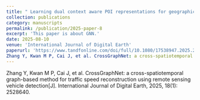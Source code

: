 ```yaml
---
title: " Learning dual context aware POI representations for geographic mapping"
collection: publications
category: manuscripts
permalink: /publication/2025-paper-8
excerpt: 'This paper is about GNN.'
date: 2025-08-10
venue: 'International Journal of Digital Earth'
paperurl: 'https://www.tandfonline.com/doi/full/10.1080/17538947.2025.2528640'
Zhang Y, Kwan M P, Cai J, et al. CrossGraphNet: a cross-spatiotemporal graph-based method for traffic speed reconstruction using remote sensing vehicle detection[J]. International Journal of Digital Earth, 2025, 18(1): 2528640.
---
```


Zhang Y, Kwan M P, Cai J, et al. CrossGraphNet: a cross-spatiotemporal graph-based method for traffic speed reconstruction using remote sensing vehicle detection[J]. International Journal of Digital Earth, 2025, 18(1): 2528640.